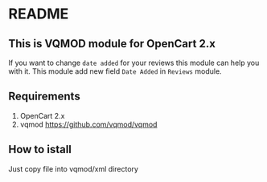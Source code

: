 # README

## This is VQMOD module for OpenCart 2.x

If you want to change `date added` for your reviews this module can help you with it. This module add new field `Date Added` in `Reviews` module.

## Requirements

1. OpenCart 2.x
2. vqmod https://github.com/vqmod/vqmod

## How to istall

Just copy file into vqmod/xml directory
